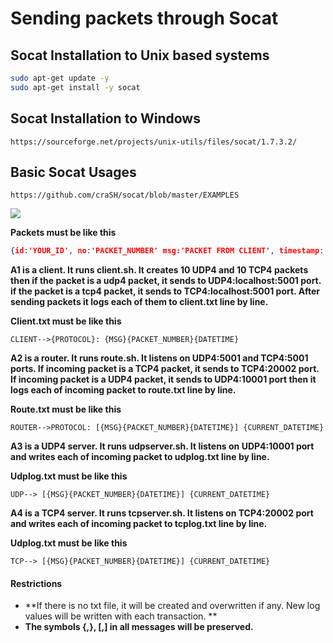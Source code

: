 # Sending packets through Socat



## Socat Installation to Unix based systems

```bash
sudo apt-get update -y
sudo apt-get install -y socat
```

## Socat Installation to Windows

```
https://sourceforge.net/projects/unix-utils/files/socat/1.7.3.2/
```

## Basic Socat Usages

```
https://github.com/craSH/socat/blob/master/EXAMPLES
```



![](https://i.imgur.com/TtBIhdq.png)

**Packets must be like this**

```json
{id:'YOUR_ID', no:'PACKET_NUMBER' msg:'PACKET FROM CLIENT', timestamp:'DATETIME'}  
```

**A1 is a client. It runs client.sh. It creates 10 UDP4 and 10 TCP4 packets then if the packet is a udp4 packet, it sends to UDP4:localhost:5001 port. if the packet is a tcp4 packet, it sends to TCP4:localhost:5001 port. After sending packets it logs each of them to client.txt line by line.**

**Client.txt must be like this**

```
CLIENT-->{PROTOCOL}: {MSG}{PACKET_NUMBER}{DATETIME} 
```

**A2 is a router. It runs route.sh. It listens on UDP4:5001 and TCP4:5001 ports. If incoming packet is a TCP4 packet, it sends to TCP4:20002 port.  If incoming packet is a UDP4 packet, it sends to UDP4:10001 port then it logs each of incoming packet to route.txt line by line.**

**Route.txt must be like this**

```
ROUTER-->PROTOCOL: [{MSG}{PACKET_NUMBER}{DATETIME}] {CURRENT_DATETIME} 
```

**A3 is a UDP4 server. It runs udpserver.sh. It listens on UDP4:10001 port and writes each of incoming packet to udplog.txt line by line.**

**Udplog.txt must be like this**

```
UDP--> [{MSG}{PACKET_NUMBER}{DATETIME}] {CURRENT_DATETIME} 
```

**A4 is a TCP4 server. It runs tcpserver.sh. It listens on TCP4:20002 port and writes each of incoming packet to tcplog.txt line by line.**

**Udplog.txt must be like this**

```
TCP--> [{MSG}{PACKET_NUMBER}{DATETIME}] {CURRENT_DATETIME} 
```



#### **Restrictions**

- **If there is no txt file, it will be created and overwritten if any. New log values will be written with each transaction. **
- **The symbols {,}, [,] in all messages will be preserved.**

